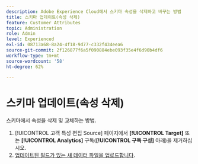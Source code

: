 ```yaml
---
description: Adobe Experience Cloud에서 스키마 속성을 삭제하고 바꾸는 방법
title: 스키마 업데이트(속성 삭제)
feature: Customer Attributes
topic: Administration
role: Admin
level: Experienced
exl-id: 08713a68-8a24-4f18-9d77-c332f434eea6
source-git-commit: 2f126877f6a5f090884ebe093f35e4f6d90b4df6
workflow-type: tm+mt
source-wordcount: '58'
ht-degree: 62%

---
```


# 스키마 업데이트(속성 삭제)

스키마에서 속성을 삭제 및 교체하는 방법.

1. [!UICONTROL 고객 특성 편집 Source] 페이지에서 **[!UICONTROL Target]** 또는 **[!UICONTROL Analytics]** 구독(**[!UICONTROL 구독 구성]** 아래)을 제거하십시오.
1. [업데이트된 필드가 있는 새 데이터 파일을 업로드합니다](t-crs-usecase.md).
